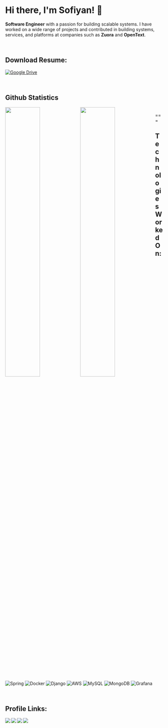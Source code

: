 # Hi there, I'm Sofiyan! 👋
<p>
<b>Software Engineer</b> with a passion for building scalable systems. I have worked on a wide range of projects and contributed in building systems, services, and platforms at companies such as <b>Zuora</b> and <b>OpenText</b>.
</p>
</br>

## Download Resume:
[![Google Drive](https://img.shields.io/badge/Google%20Drive-4285F4?style=for-the-badge&logo=googledrive&logoColor=white)](https://drive.google.com/file/d/1j06uCQKqlcHwoqp3pVO-zSXIzzczJoyZ/view?usp=sharing)

</br>

## Github Statistics
<p>
<img align="left" width="47%" src="https://github-readme-stats.vercel.app/api?username=sufiyan0211&show_icons=true&theme=transparent"/>
<img align="left" width="47%" src="https://github-readme-stats.vercel.app/api/top-langs/?username=sufiyan0211&layout=compact&theme=transparent"/>
</p>
</br>
===


## Technologies Worked On:
![Spring](https://img.shields.io/badge/spring-%236DB33F.svg?style=for-the-badge&logo=spring&logoColor=white)
![Docker](https://img.shields.io/badge/docker-%230db7ed.svg?style=for-the-badge&logo=docker&logoColor=white)
![Django](https://img.shields.io/badge/django-%23092E20.svg?style=for-the-badge&logo=django&logoColor=white)
![AWS](https://img.shields.io/badge/AWS-%23FF9900.svg?style=for-the-badge&logo=amazon-aws&logoColor=white)
![MySQL](https://img.shields.io/badge/mysql-%2300f.svg?style=for-the-badge&logo=mysql&logoColor=white)
![MongoDB](https://img.shields.io/badge/MongoDB-%234ea94b.svg?style=for-the-badge&logo=mongodb&logoColor=white)
![Grafana](https://img.shields.io/badge/grafana-%23F46800.svg?style=for-the-badge&logo=grafana&logoColor=white)

</br>


## Profile Links:
<a href="https://www.linkedin.com/in/mohammed-abdul-sofiyan-550049165/" target="_blank"> <img align="left" src="https://img.shields.io/badge/linkedin-%230077B5.svg?style=for-the-badge&logo=linkedin&logoColor=white"> </a>


<a href="https://auth.geeksforgeeks.org/user/sufiyan0211/practice" target="_blank"> <img align="left" src="https://img.shields.io/badge/GeeksforGeeks-gray?style=for-the-badge&logo=geeksforgeeks&logoColor=35914c"> </a>

<a href="https://leetcode.com/sufiyan0211/" target="_blank"> <img align="left" src="https://img.shields.io/badge/LeetCode-000000?style=for-the-badge&logo=LeetCode&logoColor=#d16c06"> </a>

<a href="https://www.sufiyandev.com/" target="_blank"> <img align="left" src="https://img.shields.io/badge/Portfolio-%23000000.svg?style=for-the-badge&logo=firefox&logoColor=#FF7139"> </a>

